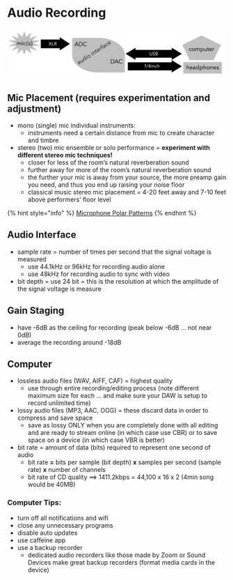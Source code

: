 # Audio Recording

![](../.gitbook/assets/screen-shot-2019-10-28-at-2.46.08-pm.png)

## **Mic Placement** \(requires experimentation and adjustment\)

* mono \(single\) mic individual instruments:
  * instruments need a certain distance from mic to create character and timbre
* stereo \(two\) mic ensemble or solo performance = **experiment with different stereo mic techniques!**
  * closer for less of the room’s natural reverberation sound
  * further away for more of the room’s natural reverberation sound
  * the further your mic is away from your source, the more preamp gain you need, and thus you end up raising your noise floor
  * classical music stereo mic placement = 4-20 feet away and 7-10 feet above performers’ floor level

{% hint style="info" %}
[Microphone Polar Patterns](https://en.wikipedia.org/wiki/Microphone#Polar_patterns)
{% endhint %}

## **Audio Interface**

* sample rate = number of times per second that the signal voltage is measured
  * use 44.1kHz or 96kHz for recording audio alone
  * use 48kHz for recording audio to sync with video
* bit depth = use 24 bit = this is the resolution at which the amplitude of the signal voltage is measure

## **Gain Staging**

* have -6dB as the ceiling for recording \(peak below -6dB … not near 0dB\)
* average the recording around -18dB

## **Computer**

* lossless audio files \(WAV, AIFF, CAF\) = highest quality
  * use through entire recording/editing process \(note different maximum size for each … and make sure your DAW is setup to record unlimited time\)
* lossy audio files \(MP3, AAC, OGG\) = these discard data in order to compress and save space
  * save as lossy ONLY when you are completely done with all editing and are ready to stream online \(in which case use CBR\) or to save space on a device \(in which case VBR is better\)
* bit rate = amount of data \(bits\) required to represent one second of audio
  * bit rate **=** bits per sample \(bit depth\) **x** samples per second \(sample rate\) **x** number of channels
  * bit rate of CD quality ==&gt;      1411.2kbps = 44,100 x 16 x 2          \(4min song would be 40MB\)

### Computer Tips:

* turn off all notifications and wifi
* close any unnecessary programs
* disable auto updates
* use caffeine app
* use a backup recorder
  * dedicated audio recorders like those made by Zoom or Sound Devices make great backup recorders \(format media cards in the device\)

